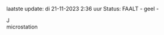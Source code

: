 laatste update: 
di 21-11-2023  2:36   uur 
Status: FAALT - geel - 
<div class="service R">J</div><div class="service Y">microstation</div>